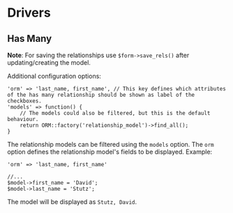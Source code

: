 # Drivers

## Has Many

**Note**: For saving the relationships use `$form->save_rels()` after updating/creating the model.

Additional configuration options:

	'orm' => 'last_name, first_name', // This key defines which attributes of the has many relationship should be shown as label of the checkboxes.
	'models' => function() {
        // The models could also be filtered, but this is the default behaviour.
        return ORM::factory('relationship_model')->find_all();
	}

The relationship models can be filtered using the `models` option. The `orm` option defines the relationship model's fields to be displayed. Example:

    'orm' => 'last_name, first_name'
    
    //...
    $model->first_name = 'David';
    $model->last_name = 'Stutz';

The model will be displayed as `Stutz, David`.
